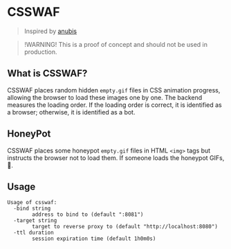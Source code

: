 # CSSWAF

> Inspired by [anubis](https://github.com/TecharoHQ/anubis)

> !WARNING! This is a proof of concept and should not be used in production.

## What is CSSWAF?

CSSWAF places random hidden `empty.gif` files in CSS animation progress, allowing the browser to load these images one by one.
The backend measures the loading order. If the loading order is correct, it is identified as a browser; otherwise, it is identified as a bot.

## HoneyPot

CSSWAF places some honeypot `empty.gif` files in HTML `<img>` tags but instructs the browser not to load them.
If someone loads the honeypot GIFs, 🙅.

## Usage

```shell
Usage of csswaf:
  -bind string
        address to bind to (default ":8081")
  -target string
        target to reverse proxy to (default "http://localhost:8080")
  -ttl duration
        session expiration time (default 1h0m0s)
```